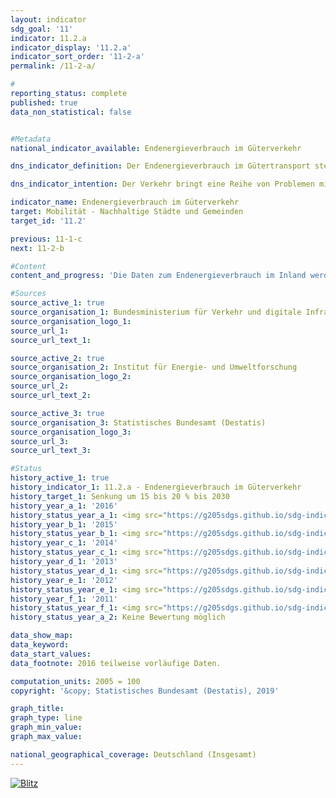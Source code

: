 ```yaml
---                   
layout: indicator                   
sdg_goal: '11'                   
indicator: 11.2.a                   
indicator_display: '11.2.a'                   
indicator_sort_order: '11-2-a'                   
permalink: /11-2-a/                   

#                   
reporting_status: complete                   
published: true                   
data_non_statistical: false                   


#Metadata                   
national_indicator_available: Endenergieverbrauch im Güterverkehr                   

dns_indicator_definition: Der Endenergieverbrauch im Gütertransport stellt den Energieverbrauch für den Transport von Gütern im Inland in der Binnenschifffahrt, im Eisenbahn- und im Straßengüterverkehr dar.                   

dns_indicator_intention: Der Verkehr bringt eine Reihe von Problemen mit sich. So beeinträchtigen etwa Lärm und Luftschadstoffe die Lebensqualität insbesondere in Städten und verkehrsbedingte Emissionen tragen zum Klimawandel bei. Der Ausstoß von schädlichen Treibhausgasen steht in engem Zusammenhang mit der im Verkehr verbrauchten Energie. Daher soll der Endenergieverbrauch im Güterverkehr bis zum Jahr 2030 um 15 bis 20 % sinken.                   

indicator_name: Endenergieverbrauch im Güterverkehr                   
target: Mobilität - Nachhaltige Städte und Gemeinden                   
target_id: '11.2'                   

previous: 11-1-c                   
next: 11-2-b                   

#Content                    
content_and_progress: 'Die Daten zum Endenergieverbrauch im Inland werden der Transport Emission Model (TREMOD)- Datenbank des Instituts für Energie- und Umweltforschung entnommen. TREMOD ist ein Modell zur Bewertung von Verkehrsemissionen. Die Daten enthalten die Treibstoffverbräuche innerhalb Deutschlands nach dem sogenannten Verbrauchskonzept, also unabhängig vom Ort der Betankungen. Endenergie bezeichnet dabei den direkt im Verkehr genutzten Teil der Energie, lässt also die Umwandlungsverluste während der Herstellung der Kraftstoffe sowie eventuelle Leitungsverluste unberücksichtigt. Die Beförderungsleistungen des Güterverkehrs zur Berechnung des spezifischen Energieverbrauchs in diesem Sektor werden vom Deutschen Institut für Wirtschaftsforschung im Auftrag vom Bundesministerium für Verkehr und digitale Infrastruktur berechnet. Im Straßengüterverkehr werden die Transporte mit Lastkraftwagen über 3,5 Tonnen Nutzlast berücksichtigt. Der Güterverkehr über den Luftweg wird hingegen nicht einbezogen, da er vernachlässigbar gering ist. Der Indikator zum Endenergieverbrauch im Güterverkehr bezieht sich definitionsgemäß auf den Verbrauch im Inland. Die Einflüsse der zunehmenden Auslandsverflechtung der deutschen Wirtschaft im Rahmen der Globalisierung werden nur unzureichend wiedergegeben. Dadurch bleiben Verkehrsströme und die damit einhergehenden Energieverbräuche, die durch deutsche Exporte und Importe entstehen, unberücksichtigt. Neben dem Energieverbrauch wird ergänzend auch die Energieeffizienz dargestellt, also der Energieverbrauch je Tonnenkilometer. Die Anzahl der Tonnenkilometer gibt Aufschluss darüber, inwieweit sich die Beförderungsintensität, also die Strecke je transportierter Tonne, ändert. Der Endenergieverbrauch in der Güterbeförderung ist im Jahr 2016 gegenüber 2005 – entgegen dem angestrebten Ziel der Bundesregierung – um 10,0 % angestiegen. Dieser starke Anstieg ist vor allem dem Gütertransport auf der Straße zuzuschreiben. Der Endenergieverbrauch im Straßengüterverkehr hat in diesem Zeitraum um 12,2 % zugenommen, während bei der Bahn und der Binnenschifffahrt der Verbrauch deutlich reduziert wurde (– 8,5 bzw. – 17,8 %). Im gleichen Zeitraum hat sich die Güterbeförderungsleistung um 12,9 % erhöht. Bei vergleichbarem Energieverbrauch in den Jahren 2005 und 2016 konnte eine deutliche Effizienzsteigerung um 2,5 % in diesem Zeitraum erreicht werden. Während der Finanzmarkt- und Wirtschaftskrise von 2009 ist die preisbereinigte Bruttowertschöpfung im Verarbeitenden Gewerbe mit knapp 20 % besonders stark zurückgegangen. Dieser starke Einbruch wirkte sich insbesondere auf den Verkehrssektor aus, da dieser unmittelbar auf die Zu- und Abnahme der Warenproduktion reagiert. Die daraus resultierende geringere Auslastung der Transportkapazitäten erklärt den leichten Anstieg des durchschnittlichen Energieverbrauchs je Tonnenkilometer, obwohl der Energieverbrauch insgesamt während der Krisenjahre stark zurückging. Neben den eher kurzfristigen Auswirkungen der Finanzmarkt- und Wirtschaftskrise von 2009 beeinflussten im Betrachtungszeitraum 2005 bis 2016 auch langfristige Effekte die Entwicklung des Endenergieverbrauchs im Gütertransport. So hat sich die Anzahl der Fertigungsschritte je Unternehmen verringert, was in der Regel mit einem erhöhten Transportaufkommen verbunden ist, da die Unternehmen verstärkt Vorprodukte von Zulieferern aus dem In- und Ausland beziehen. Darüber hinaus wuchs die durchschnittliche Entfernung zwischen dem Produktionsort der Güter und dem Ort ihrer Verwendung an, was den Transportaufwand zusätzlich steigerte. Diesen Effekten steht ein Wandel der Nachfragestruktur hin zu weniger materialintensiven Gütern gegenüber (z. B. steigende Nachfrage nach Dienstleistungen). Die daraus resultierende Veränderung bei der Zusammensetzung des Güteraufkommens milderte den Anstieg des transportbedingten Energieverbrauchs ab.'                   

#Sources
source_active_1: true                           
source_organisation_1: Bundesministerium für Verkehr und digitale Infrastruktur (BMVI)                           
source_organisation_logo_1:                            
source_url_1:                            
source_url_text_1:                            

source_active_2: true                           
source_organisation_2: Institut für Energie- und Umweltforschung                           
source_organisation_logo_2:                            
source_url_2:                            
source_url_text_2:                            

source_active_3: true                           
source_organisation_3: Statistisches Bundesamt (Destatis)                           
source_organisation_logo_3:                            
source_url_3:                            
source_url_text_3:                            

#Status                   
history_active_1: true                   
history_indicator_1: 11.2.a - Endenergieverbrauch im Güterverkehr                   
history_target_1: Senkung um 15 bis 20 % bis 2030
history_year_a_1: '2016'                           
history_status_year_a_1: <img src="https://g205sdgs.github.io/sdg-indicators/public/Wettersymbole/Blitz.png" alt="Blitz" />
history_year_b_1: '2015'                           
history_status_year_b_1: <img src="https://g205sdgs.github.io/sdg-indicators/public/Wettersymbole/Blitz.png" alt="Blitz" />
history_year_c_1: '2014'                           
history_status_year_c_1: <img src="https://g205sdgs.github.io/sdg-indicators/public/Wettersymbole/Blitz.png" alt="Blitz" />
history_year_d_1: '2013'                           
history_status_year_d_1: <img src="https://g205sdgs.github.io/sdg-indicators/public/Wettersymbole/Wolke.png" alt="Wolke" />
history_year_e_1: '2012'                           
history_status_year_e_1: <img src="https://g205sdgs.github.io/sdg-indicators/public/Wettersymbole/Sonne.png" alt="Sonne" />
history_year_f_1: '2011'                           
history_status_year_f_1: <img src="https://g205sdgs.github.io/sdg-indicators/public/Wettersymbole/Blitz.png" alt="Blitz" />
history_status_year_a_2: Keine Bewertung möglich

data_show_map: 
data_keyword:                    
data_start_values:                    
data_footnote: 2016 teilweise vorläufige Daten.                   

computation_units: 2005 = 100                   
copyright: '&copy; Statistisches Bundesamt (Destatis), 2019'                   

graph_title:                    
graph_type: line                   
graph_min_value:                    
graph_max_value:                    

national_geographical_coverage: Deutschland (Insgesamt)                   
---
```

<a href="https://nachhaltige-entwicklung-deutschland.github.io/open-sdg-site-starter/status/"><img src="https://g205sdgs.github.io/sdg-indicators/public/Wettersymbole/Blitz.png" alt="Blitz" />                           
</a>